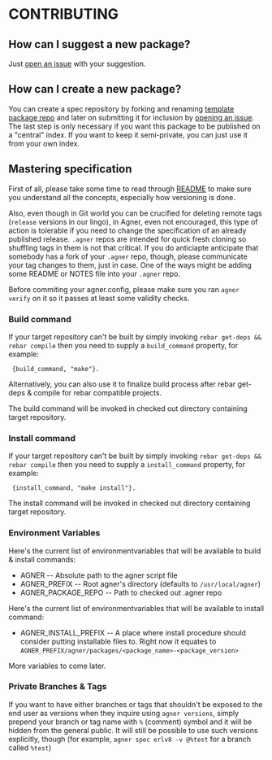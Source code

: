 CONTRIBUTING
============

How can I suggest a new package?
--------------------------------

Just [open an issue](https://github.com/agner/agner/issues) with your suggestion.

How can I create a new package?
-------------------------------

You can create a spec repository by forking and renaming [template package repo](https://github.com/agner/agner.template)
and later on submitting it for inclusion by [opening an issue](https://github.com/agner/agner/issues). 
The last step is only necessary if you want this package to be published on a "central" index. 
If you want to keep it semi-private, you can just use it from your own index.


Mastering specification
-----------------------

First of all, please take some time to read through [README](README.md) to make sure you understand all the concepts,
especially how versioning is done.

Also, even though in Git world you can be crucified for deleting remote tags (`release` versions in our lingo), in Agner,
even not encouraged, this type of action is tolerable if you need to change the specification of an already published release. 
`.agner` repos are intended for quick fresh cloning so shuffling tags in them is not that critical. If you do anticiapte anticipate that somebody has a fork of your `.agner` repo, though, please communicate your tag changes to them, just in case. One of
the ways might be adding some README or NOTES file into your `.agner` repo.

Before commiting your agner.config, please make sure you ran `agner verify` on it so it passes at least
some validity checks.

### Build command

If your target repository can't be built by simply invoking `rebar get-deps && rebar compile` then you need to supply
a `build_command` property, for example:

     {build_command, "make"}.

Alternatively, you can also use it to finalize build process after rebar get-deps & compile for rebar compatible projects.

The build command will be invoked in checked out directory containing target repository.

### Install command

If your target repository can't be built by simply invoking `rebar get-deps && rebar compile` then you need to supply
a `install_command` property, for example:


     {install_command, "make install"}.

The install command will be invoked in checked out directory containing target repository. 


### Environment Variables

Here's the current list of environmentvariables that will be available to build & install commands:

* AGNER -- Absolute path to the agner script file
* AGNER_PREFIX -- Root agner's directory (defaults to `/usr/local/agner`)
* AGNER_PACKAGE_REPO -- Path to checked out .agner repo

Here's the current list of environmentvariables that will be available to install command:

* AGNER_INSTALL_PREFIX -- A place where install procedure should consider putting installable files to. Right now it equates to
  `AGNER_PREFIX/agner/packages/<package_name>-<package_version>`

More variables to come later.

### Private Branches & Tags

If you want to have either branches or tags that shouldn't be exposed to the end user as versions when they inquire using
`agner versions`, simply prepend your branch or tag name with `%` (comment) symbol and it will be hidden from the general public.
It will still be possible to use such versions explicitly, though (for example, `agner spec erlv8 -v @%test` for a branch called `%test`)